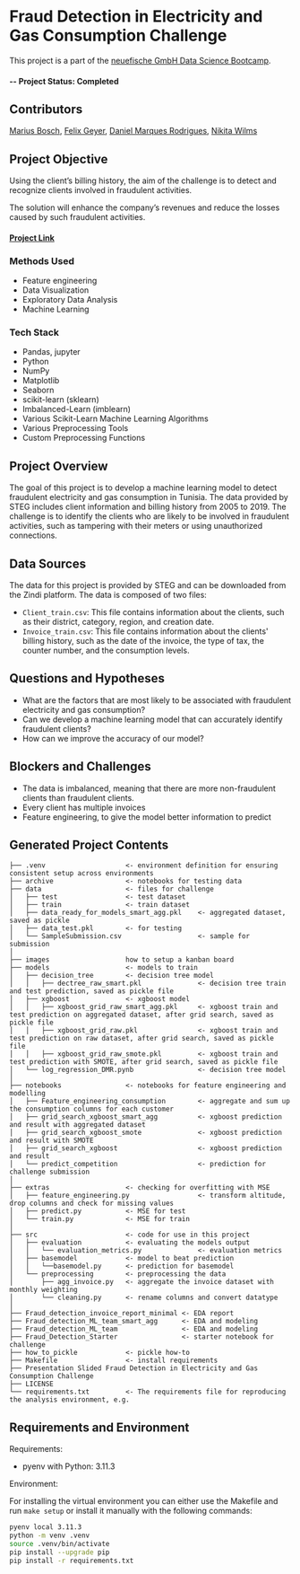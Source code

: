 
# Fraud Detection in Electricity and Gas Consumption Challenge
This project is a part of the [neuefische GmbH Data Science Bootcamp](https://www.neuefische.de/bootcamp/data-science).

#### -- Project Status: Completed

## Contributors
[Marius Bosch](https://www.linkedin.com/in/marius-bosch-435158126/), [Felix Geyer](https://www.linkedin.com/in/felix-geyer-a273bb12a/), [Daniel Marques Rodrigues](https://www.linkedin.com/in/daniel-marques-rodrigues-581b55127/), 
[Nikita Wilms](https://www.linkedin.com/in/nikita-wilms/)

## Project Objective
Using the client’s billing history, the aim of the challenge is to detect and recognize clients involved in fraudulent activities.

The solution will enhance the company’s revenues and reduce the losses caused by such fraudulent activities.

#### [Project Link](https://zindi.africa/competitions/fraud-detection-in-electricity-and-gas-consumption-challenge)
### Methods Used
* Feature engineering
* Data Visualization
* Exploratory Data Analysis
* Machine Learning

### Tech Stack
* Pandas, jupyter
* Python
* NumPy
* Matplotlib
* Seaborn
* scikit-learn (sklearn)
* Imbalanced-Learn (imblearn)
* Various Scikit-Learn Machine Learning Algorithms
* Various Preprocessing Tools
* Custom Preprocessing Functions

## Project Overview
The goal of this project is to develop a machine learning model to detect fraudulent electricity and gas consumption in Tunisia. The data provided by STEG includes client information and billing history from 2005 to 2019. The challenge is to identify the clients who are likely to be involved in fraudulent activities, such as tampering with their meters or using unauthorized connections.

## Data Sources
The data for this project is provided by STEG and can be downloaded from the Zindi platform. The data is composed of two files:
* `Client_train.csv`: This file contains information about the clients, such as their district, category, region, and creation date.
* `Invoice_train.csv`: This file contains information about the clients' billing history, such as the date of the invoice, the type of tax, the counter number, and the consumption levels.

## Questions and Hypotheses

* What are the factors that are most likely to be associated with fraudulent electricity and gas consumption?
* Can we develop a machine learning model that can accurately identify fraudulent clients?
* How can we improve the accuracy of our model?

## Blockers and Challenges
* The data is imbalanced, meaning that there are more non-fraudulent clients than fraudulent clients.
* Every client has multiple invoices
* Feature engineering, to give the model better information to predict


## Generated Project Contents

```
├── .venv                    <- environment definition for ensuring consistent setup across environments
├── archive                  <- notebooks for testing data
├── data                     <- files for challenge
│   ├── test                 <- test dataset
│   ├── train                <- train dataset
│   ├── data_ready_for_models_smart_agg.pkl    <- aggregated dataset, saved as pickle
│   ├── data_test.pkl        <- for testing
│   └── SampleSubmission.csv                   <- sample for submission
│
├── images                   how to setup a kanban board
├── models                   <- models to train
│   ├── decision_tree        <- decision tree model
│   │   ├── dectree_raw_smart.pkl              <- decision tree train and test prediction, saved as pickle file 
│   ├── xgboost              <- xgboost model
│   │   ├── xgboost_grid_raw_smart_agg.pkl     <- xgboost train and test prediction on aggregated dataset, after grid search, saved as pickle file
│   │   ├── xgboost_grid_raw.pkl               <- xgboost train and test prediction on raw dataset, after grid search, saved as pickle file
│   │   ├── xgboost_grid_raw_smote.pkl         <- xgboost train and test prediction with SMOTE, after grid search, saved as pickle file
│   └── log_regression_DMR.pynb                <- decision tree model
│
├── notebooks                <- notebooks for feature engineering and modelling
│   ├── Feature_engineering_consumption        <- aggregate and sum up the consumption columns for each customer
│   ├── grid_search_xgboost_smart_agg          <- xgboost prediction and result with aggregated dataset
│   ├── grid_search_xgboost_smote              <- xgboost prediction and result with SMOTE
│   ├── grid_search_xgboost                    <- xgboost prediction and result
│   └── predict_competition                    <- prediction for challenge submission
│
├── extras                   <- checking for overfitting with MSE
│   ├── feature_engineering.py                 <- transform altitude, drop columns and check for missing values
│   ├── predict.py           <- MSE for test
│   └── train.py             <- MSE for train
│ 
├── src                      <- code for use in this project
│   ├── evaluation           <- evaluating the models output
│   │   └── evaluation_metrics.py              <- evaluation metrics
│   ├── basemodel            <- model to beat prediction
│   │   └──basemodel.py      <- prediction for basemodel
│   └── preprocessing        <- preprocessing the data
│       ├── agg_invoice.py   <- aggregate the invoice dataset with monthly weighting
│       └── cleaning.py      <- rename columns and convert datatype
│ 
├── Fraud_detection_invoice_report_minimal <- EDA report
├── Fraud_detection_ML_team_smart_agg      <- EDA and modeling
├── Fraud_detection_ML_team                <- EDA and modeling
├── Fraud_Detection_Starter                <- starter notebook for challenge
├── how_to_pickle            <- pickle how-to
├── Makefile                 <- install requirements
├── Presentation Slided Fraud Detection in Electricity and Gas Consumption Challenge
├── LICENSE
└── requirements.txt         <- The requirements file for reproducing the analysis environment, e.g.
```
## Requirements and Environment

Requirements:
- pyenv with Python: 3.11.3

Environment: 

For installing the virtual environment you can either use the Makefile and run `make setup` or install it manually with the following commands: 

```Bash
pyenv local 3.11.3
python -m venv .venv
source .venv/bin/activate
pip install --upgrade pip
pip install -r requirements.txt
```


